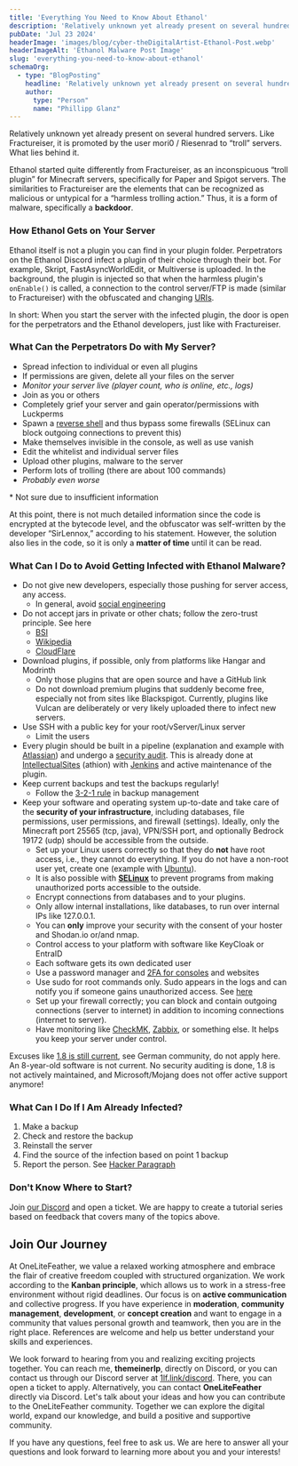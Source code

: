 ```yaml
---
title: 'Everything You Need to Know About Ethanol'
description: 'Relatively unknown yet already present on several hundred servers. Like Fractureiser, it is promoted by the user mori0 / Riesenrad to “troll” servers. What lies behind it.'
pubDate: 'Jul 23 2024'
headerImage: 'images/blog/cyber-theDigitalArtist-Ethanol-Post.webp'
headerImageAlt: 'Ethanol Malware Post Image'
slug: 'everything-you-need-to-know-about-ethanol'
schemaOrg:
  - type: "BlogPosting"
    headline: 'Relatively unknown yet already present on several hundred servers. Like Fractureiser, it is promoted by the user mori0 / Riesenrad to “troll” servers. What lies behind it.'
    author:
      type: "Person"
      name: "Phillipp Glanz"
---
```


Relatively unknown yet already present on several hundred servers. Like Fractureiser, it is promoted by the user mori0 / Riesenrad to “troll” servers. What lies behind it.
<!--more-->
Ethanol started quite differently from Fractureiser, as an inconspicuous “troll plugin” for Minecraft servers, specifically for Paper and Spigot servers. The similarities to Fractureiser are the elements that can be recognized as malicious or untypical for a “harmless trolling action.” Thus, it is a form of malware, specifically a **backdoor**.

### How Ethanol Gets on Your Server

Ethanol itself is not a plugin you can find in your plugin folder. Perpetrators on the Ethanol Discord infect a plugin of their choice through their bot. For example, Skript, FastAsyncWorldEdit, or Multiverse is uploaded. In the background, the plugin is injected so that when the harmless plugin's `onEnable()` is called, a connection to the control server/FTP is made (similar to Fractureiser) with the obfuscated and changing [URIs](https://en.wikipedia.org/wiki/Uniform_Resource_Identifier).

In short: When you start the server with the infected plugin, the door is open for the perpetrators and the Ethanol developers, just like with Fractureiser.

### What Can the Perpetrators Do with My Server?

- Spread infection to individual or even all plugins
- If permissions are given, delete all your files on the server
- *Monitor your server live (player count, who is online, etc., logs)*
- Join as you or others
- Completely grief your server and gain operator/permissions with Luckperms
- Spawn a [reverse shell](https://en.wikipedia.org/wiki/Reverse_Connection) and thus bypass some firewalls (SELinux can block outgoing connections to prevent this)
- Make themselves invisible in the console, as well as use vanish
- Edit the whitelist and individual server files
- Upload other plugins, malware to the server
- Perform lots of trolling (there are about 100 commands)
- *Probably even worse*

\* Not sure due to insufficient information

At this point, there is not much detailed information since the code is encrypted at the bytecode level, and the obfuscator was self-written by the developer “SirLennox,” according to his statement. However, the solution also lies in the code, so it is only a **matter of time** until it can be read.

### What Can I Do to Avoid Getting Infected with Ethanol Malware?

- Do not give new developers, especially those pushing for server access, any access.
  - In general, avoid [social engineering](https://www.bsi.bund.de/EN/Themen/Verbraucherinnen-und-Verbraucher/Cyber-Sicherheitslage/Methoden-der-Cyber-Kriminalitaet/Social-Engineering/social-engineering_node.html)
- Do not accept jars in private or other chats; follow the zero-trust principle. See here
  - [BSI](https://www.bsi.bund.de/EN/Themen/Unternehmen-und-Organisationen/Informationen-und-Empfehlungen/Zero-Trust/zero-trust_node.html)
  - [Wikipedia](https://en.wikipedia.org/wiki/Zero_Trust_Security)
  - [CloudFlare](https://www.cloudflare.com/learning/security/glossary/what-is-zero-trust/)
- Download plugins, if possible, only from platforms like Hangar and Modrinth
  - Only those plugins that are open source and have a GitHub link
  - Do not download premium plugins that suddenly become free, especially not from sites like Blackspigot. Currently, plugins like Vulcan are deliberately or very likely uploaded there to infect new servers.
- Use SSH with a public key for your root/vServer/Linux server
  - Limit the users
- Every plugin should be built in a pipeline (explanation and example with [Atlassian](https://www.atlassian.com/devops/devops-tools/devops-pipeline)) and undergo a [security audit](https://en.wikipedia.org/wiki/Information_technology_security_audit). This is already done at [IntellectualSites](https://github.com/IntellectualSites) (athion) with [Jenkins](https://www.jenkins.io/doc/book/pipeline/getting-started/) and active maintenance of the plugin.
- Keep current backups and test the backups regularly!
  - Follow the [3-2-1 rule](https://www.ionos.com/digitalguide/server/security/what-is-a-backup/#c274485) in backup management
- Keep your software and operating system up-to-date and take care of the **security of your infrastructure**, including databases, file permissions, user permissions, and firewall (settings). Ideally, only the Minecraft port 25565 (tcp, java), VPN/SSH port, and optionally Bedrock 19172 (udp) should be accessible from the outside.
  - Set up your Linux users correctly so that they do **not** have root access, i.e., they cannot do everything. If you do not have a non-root user yet, create one (example with [Ubuntu](https://ubuntu.com/server/docs/user-management)).
  - It is also possible with **[SELinux](https://wiki.debian.org/SELinux/Setup)** to prevent programs from making unauthorized ports accessible to the outside.
  - Encrypt connections from databases and to your plugins.
  - Only allow internal installations, like databases, to run over internal IPs like 127.0.0.1.
  - You can **only** improve your security with the consent of your hoster and Shodan.io or/and nmap.
  - Control access to your platform with software like KeyCloak or EntraID
  - Each software gets its own dedicated user
  - Use a password manager and [2FA for consoles](https://linuxiac.com/how-to-set-up-ssh-to-use-two-factor-authentication) and websites
  - Use sudo for root commands only. Sudo appears in the logs and can notify you if someone gains unauthorized access. See [here](https://serverauth.com/posts/setting-up-sudo-user-notifications-on-linux)
  - Set up your firewall correctly; you can block and contain outgoing connections (server to internet) in addition to incoming connections (internet to server).
  - Have monitoring like [CheckMK](https://checkmk.com), [Zabbix](https://www.zabbix.com/), or something else. It helps you keep your server under control.

Excuses like [1.8 is still current](https://howoldisminecraft188.today/), see German community, do not apply here. An 8-year-old software is not current. No security auditing is done, 1.8 is not actively maintained, and Microsoft/Mojang does not offer active support anymore!

### What Can I Do If I Am Already Infected?

1. Make a backup
2. Check and restore the backup
3. Reinstall the server
4. Find the source of the infection based on point 1 backup
5. Report the person. See [Hacker Paragraph](https://www.gesetze-im-internet.de/englisch_stgb/englisch_stgb.html#p1962)

### Don't Know Where to Start?

Join [our Discord](https://discord.gg/aCHjPGJwBe) and open a ticket. We are happy to create a tutorial series based on feedback that covers many of the topics above.

## Join Our Journey

At OneLiteFeather, we value a relaxed working atmosphere and embrace the flair of creative freedom coupled with structured organization. We work according to the **Kanban principle**, which allows us to work in a stress-free environment without rigid deadlines. Our focus is on **active communication** and collective progress. If you have experience in **moderation**, **community management**, **development**, or **concept creation** and want to engage in a community that values personal growth and teamwork, then you are in the right place. References are welcome and help us better understand your skills and experiences.

We look forward to hearing from you and realizing exciting projects together. You can reach me, **themeinerlp**, directly on Discord, or you can contact us through our Discord server at [1lf.link/discord](https://1lf.link/Cg6yO). There, you can open a ticket to apply. Alternatively, you can contact **OneLiteFeather** directly via Discord. Let's talk about your ideas and how you can contribute to the OneLiteFeather community. Together we can explore the digital world, expand our knowledge, and build a positive and supportive community.

If you have any questions, feel free to ask us. We are here to answer all your questions and look forward to learning more about you and your interests!
